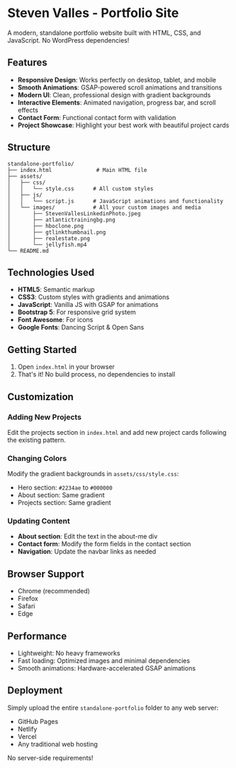 # Steven Valles - Portfolio Site

A modern, standalone portfolio website built with HTML, CSS, and JavaScript. No WordPress dependencies!

## Features

- **Responsive Design**: Works perfectly on desktop, tablet, and mobile
- **Smooth Animations**: GSAP-powered scroll animations and transitions
- **Modern UI**: Clean, professional design with gradient backgrounds
- **Interactive Elements**: Animated navigation, progress bar, and scroll effects
- **Contact Form**: Functional contact form with validation
- **Project Showcase**: Highlight your best work with beautiful project cards

## Structure

```
standalone-portfolio/
├── index.html              # Main HTML file
├── assets/
│   ├── css/
│   │   └── style.css      # All custom styles
│   ├── js/
│   │   └── script.js      # JavaScript animations and functionality
│   └── images/            # All your custom images and media
│       ├── StevenVallesLinkedinPhoto.jpeg
│       ├── atlantictrainingbg.png
│       ├── hboclone.png
│       ├── gtlinkthumbnail.png
│       ├── realestate.png
│       └── jellyfish.mp4
└── README.md
```

## Technologies Used

- **HTML5**: Semantic markup
- **CSS3**: Custom styles with gradients and animations
- **JavaScript**: Vanilla JS with GSAP for animations
- **Bootstrap 5**: For responsive grid system
- **Font Awesome**: For icons
- **Google Fonts**: Dancing Script & Open Sans

## Getting Started

1. Open `index.html` in your browser
2. That's it! No build process, no dependencies to install

## Customization

### Adding New Projects
Edit the projects section in `index.html` and add new project cards following the existing pattern.

### Changing Colors
Modify the gradient backgrounds in `assets/css/style.css`:
- Hero section: `#2234ae` to `#000000`
- About section: Same gradient
- Projects section: Same gradient

### Updating Content
- **About section**: Edit the text in the about-me div
- **Contact form**: Modify the form fields in the contact section
- **Navigation**: Update the navbar links as needed

## Browser Support

- Chrome (recommended)
- Firefox
- Safari
- Edge

## Performance

- Lightweight: No heavy frameworks
- Fast loading: Optimized images and minimal dependencies
- Smooth animations: Hardware-accelerated GSAP animations

## Deployment

Simply upload the entire `standalone-portfolio` folder to any web server:
- GitHub Pages
- Netlify
- Vercel
- Any traditional web hosting

No server-side requirements!
